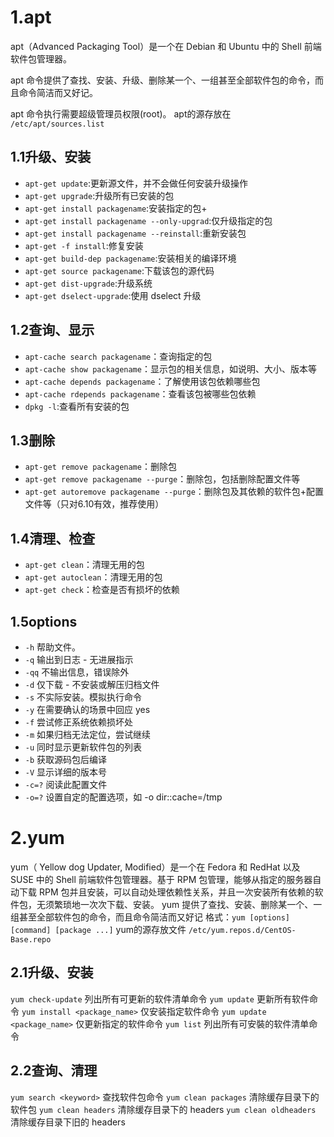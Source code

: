 <!--
 * @Descripttion: 
 * @Author: 只会Ctrl CV的菜鸟
 * @version: 
 * @Date: 2023-03-15 22:26:28
 * @LastEditTime: 2023-04-03 14:00:35
-->
# 1.apt

apt（Advanced Packaging Tool）是一个在 Debian 和 Ubuntu 中的 Shell 前端软件包管理器。

apt 命令提供了查找、安装、升级、删除某一个、一组甚至全部软件包的命令，而且命令简洁而又好记。

apt 命令执行需要超级管理员权限(root)。
apt的源存放在 `/etc/apt/sources.list`
## 1.1升级、安装

- `apt-get update`:更新源文件，并不会做任何安装升级操作
- `apt-get upgrade`:升级所有已安装的包
- `apt-get install packagename`:安装指定的包+
- `apt-get install packagename --only-upgrad`:仅升级指定的包
- `apt-get install packagename --reinstall`:重新安装包
- `apt-get -f install`:修复安装
- `apt-get build-dep packagename`:安装相关的编译环境
- `apt-get source packagename`:下载该包的源代码
- `apt-get dist-upgrade`:升级系统
- `apt-get dselect-upgrade`:使用 dselect 升级

## 1.2查询、显示

- `apt-cache search packagename`：查询指定的包  　　
- `apt-cache show packagename`：显示包的相关信息，如说明、大小、版本等 
- `apt-cache depends packagename`：了解使用该包依赖哪些包
- `apt-cache rdepends packagename`：查看该包被哪些包依赖
- `dpkg -l`:查看所有安装的包

## 1.3删除

- `apt-get remove packagename`：删除包  　　
- `apt-get remove packagename --purge`：删除包，包括删除配置文件等 
- `apt-get autoremove packagename --purge`：删除包及其依赖的软件包+配置文件等（只对6.10有效，推荐使用）

## 1.4清理、检查

- `apt-get clean`：清理无用的包 
- `apt-get autoclean`：清理无用的包 
- `apt-get check`：检查是否有损坏的依赖

## 1.5options

- `-h` 		帮助文件。  
- `-q`		输出到日志 - 无进展指示  
- `-qq` 		不输出信息，错误除外  
- `-d` 		仅下载 - 不安装或解压归档文件  
- `-s` 		不实际安装。模拟执行命令  
- `-y` 		在需要确认的场景中回应 yes
- `-f` 		尝试修正系统依赖损坏处  
- `-m` 		如果归档无法定位，尝试继续  
- `-u` 		同时显示更新软件包的列表  
- `-b` 		获取源码包后编译  
- `-V` 		显示详细的版本号  
- `-c=?` 		阅读此配置文件  
- `-o=?` 		设置自定的配置选项，如 -o dir::cache=/tmp  

# 2.yum

yum（ Yellow dog Updater, Modified）是一个在 Fedora 和 RedHat 以及 SUSE 中的 Shell 前端软件包管理器。基于 RPM 包管理，能够从指定的服务器自动下载 RPM 包并且安装，可以自动处理依赖性关系，并且一次安装所有依赖的软件包，无须繁琐地一次次下载、安装。
yum 提供了查找、安装、删除某一个、一组甚至全部软件包的命令，而且命令简洁而又好记
格式：`yum [options] [command] [package ...]`
yum的源存放文件 `/etc/yum.repos.d/CentOS-Base.repo`
## 2.1升级、安装
`yum check-update` 列出所有可更新的软件清单命令
`yum update` 更新所有软件命令
`yum install <package_name>` 仅安装指定软件命令
`yum update <package_name>` 仅更新指定的软件命令
`yum list` 列出所有可安裝的软件清单命令
## 2.2查询、清理
`yum search <keyword>` 查找软件包命令
`yum clean packages` 清除缓存目录下的软件包
`yum clean headers` 清除缓存目录下的 headers
`yum clean oldheaders` 清除缓存目录下旧的 headers
